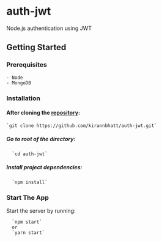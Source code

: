 # auth-jwt
Node.js authentication using JWT

## Getting Started
  ### Prerequisites 
    - Node
    - MongoDB
  
  ### Installation
  
  #### After cloning the [repository](https://github.com/kirannbhatt/auth-jwt.git):
    
    `git clone https://github.com/kirannbhatt/auth-jwt.git`

   ##### Go to root of the directory:
      `cd auth-jwt`

   ##### Install project dependencies:
      `npm install`

  ### Start The App
  Start the server by running:

      `npm start`
      or
      `yarn start`
